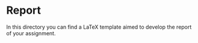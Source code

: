 # Report

In this directory you can find a LaTeX template aimed to develop the report of your assignment.
